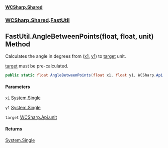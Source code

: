 #### [WCSharp.Shared](README.md 'README')
### [WCSharp.Shared](WCSharp.Shared.md 'WCSharp.Shared').[FastUtil](WCSharp.Shared.FastUtil.md 'WCSharp.Shared.FastUtil')

## FastUtil.AngleBetweenPoints(float, float, unit) Method

Calculates the angle in degrees from ([x1](WCSharp.Shared.FastUtil.AngleBetweenPoints(float,float,WCSharp.Api.unit).md#WCSharp.Shared.FastUtil.AngleBetweenPoints(float,float,WCSharp.Api.unit).x1 'WCSharp.Shared.FastUtil.AngleBetweenPoints(float, float, WCSharp.Api.unit).x1'), [y1](WCSharp.Shared.FastUtil.AngleBetweenPoints(float,float,WCSharp.Api.unit).md#WCSharp.Shared.FastUtil.AngleBetweenPoints(float,float,WCSharp.Api.unit).y1 'WCSharp.Shared.FastUtil.AngleBetweenPoints(float, float, WCSharp.Api.unit).y1')) to [target](WCSharp.Shared.FastUtil.AngleBetweenPoints(float,float,WCSharp.Api.unit).md#WCSharp.Shared.FastUtil.AngleBetweenPoints(float,float,WCSharp.Api.unit).target 'WCSharp.Shared.FastUtil.AngleBetweenPoints(float, float, WCSharp.Api.unit).target') unit.  
  
[target](WCSharp.Shared.FastUtil.AngleBetweenPoints(float,float,WCSharp.Api.unit).md#WCSharp.Shared.FastUtil.AngleBetweenPoints(float,float,WCSharp.Api.unit).target 'WCSharp.Shared.FastUtil.AngleBetweenPoints(float, float, WCSharp.Api.unit).target') must be pre-calculated.

```csharp
public static float AngleBetweenPoints(float x1, float y1, WCSharp.Api.unit target);
```
#### Parameters

<a name='WCSharp.Shared.FastUtil.AngleBetweenPoints(float,float,WCSharp.Api.unit).x1'></a>

`x1` [System.Single](https://docs.microsoft.com/en-us/dotnet/api/System.Single 'System.Single')

<a name='WCSharp.Shared.FastUtil.AngleBetweenPoints(float,float,WCSharp.Api.unit).y1'></a>

`y1` [System.Single](https://docs.microsoft.com/en-us/dotnet/api/System.Single 'System.Single')

<a name='WCSharp.Shared.FastUtil.AngleBetweenPoints(float,float,WCSharp.Api.unit).target'></a>

`target` [WCSharp.Api.unit](https://docs.microsoft.com/en-us/dotnet/api/WCSharp.Api.unit 'WCSharp.Api.unit')

#### Returns
[System.Single](https://docs.microsoft.com/en-us/dotnet/api/System.Single 'System.Single')